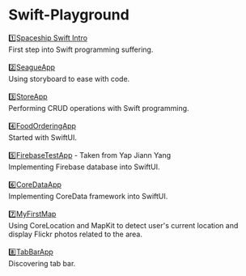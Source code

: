 # Swift-Playground

1️⃣[Spaceship Swift Intro](https://github.com/NightfuryEquinn/Swift-Playground/tree/main/Lab/Spaceship)
<br/>
First step into Swift programming suffering.
<br/><br/>
2️⃣[SeagueApp](https://github.com/NightfuryEquinn/Swift-Playground/tree/main/Lab/SeagueApp)
<br/>
Using storyboard to ease with code.
<br/><br/>
3️⃣[StoreApp](https://github.com/NightfuryEquinn/Swift-Playground/tree/main/Lab/StoreApp-CRUD)
<br/>
Performing CRUD operations with Swift programming.
<br/><br/>
4️⃣[FoodOrderingApp](https://github.com/NightfuryEquinn/Swift-Playground/tree/main/Lab/FoodOrderingSystem)
<br/>
Started with SwiftUI.
<br/><br/>
5️⃣[FirebaseTestApp](https://github.com/NightfuryEquinn/Swift-Playground/tree/main/Lab/FireBase/FireBaseProject) - Taken from Yap Jiann Yang
<br/>
Implementing Firebase database into SwiftUI.
<br/><br/>
6️⃣[CoreDataApp](https://github.com/NightfuryEquinn/Swift-Playground/tree/main/Lab/CoreDataSwift)
<br/>
Implementing CoreData framework into SwiftUI.
<br/><br/>
7️⃣[MyFirstMap](https://github.com/NightfuryEquinn/Swift-Playground/tree/main/Lab/MyFirstMap)
<br/>
Using CoreLocation and MapKit to detect user's current location and display Flickr photos related to the area.
<br/><br/>
8️⃣[TabBarApp](https://github.com/NightfuryEquinn/Swift-Playground/tree/main/Lab/TabBarApp)
<br/>
Discovering tab bar.
